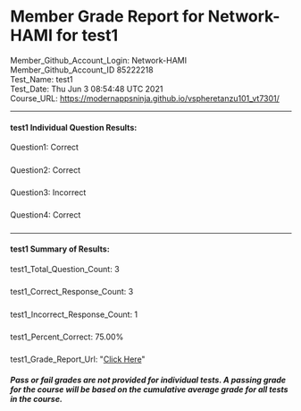 # Member Grade Report for Network-HAMI for test1  
   
Member_Github_Account_Login: Network-HAMI  
Member_Github_Account_ID 85222218  
Test_Name: test1  
Test_Date: Thu Jun  3 08:54:48 UTC 2021  
Course_URL: https://modernappsninja.github.io/vspheretanzu101_vt7301/  
   
---  
#### test1 Individual Question Results:  
Question1: Correct  
#####  
Question2: Correct  
#####  
Question3: Incorrect  
#####  
Question4: Correct  
#####  
---  
#### test1 Summary of Results:  
test1_Total_Question_Count: 3  
#####  
test1_Correct_Response_Count: 3  
#####  
test1_Incorrect_Response_Count: 1  
#####  
test1_Percent_Correct: 75.00%  
#####  
test1_Grade_Report_Url: "[Click Here](https://github.com/modernappsninjas/Network-HAMI/blob/main/static/userdata/courses/vspheretanzu101_vt7301/grade_report.pr380.test1.md)"
##### Pass or fail grades are not provided for individual tests. A passing grade for the course will be based on the cumulative average grade for all tests in the course.  
